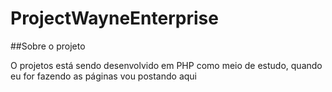 # ProjectWayneEnterprise

##Sobre o projeto

O projetos está sendo desenvolvido em PHP como meio de estudo, quando eu for fazendo as páginas vou postando aqui
